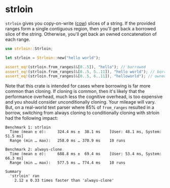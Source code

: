 # strloin

`strloin` gives you copy-on-write
([cow](https://doc.rust-lang.org/std/borrow/enum.Cow.html)) slices of a string.
If the provided ranges form a single contiguous region, then you'll get back a
borrowed slice of the string. Otherwise, you'll get back an owned concatenation
of each range.

```rust
use strloin::Strloin;

let strloin = Strloin::new("hello world");

assert_eq!(strloin.from_ranges(&[0..5]), "hello"); // borrowed
assert_eq!(strloin.from_ranges(&[0..5, 5..11]), "hello world"); // borrowed
assert_eq!(strloin.from_ranges(&[0..5, 6..11]), "helloworld"); // owned
```

Note that this crate is intended for cases where borrowing is far more common
than cloning. If cloning is common, then it's likely that the performance
overhead, much less the cognitive overhead, is too expensive and you should
consider unconditionally cloning. Your mileage will vary. But, on a real-world
text parser where 85% of `from_ranges` resulted in a borrow, switching from
always cloning to conditionally cloning with strloin had the following impact:

```
Benchmark 1: strloin
  Time (mean ± σ):     324.4 ms ±  38.1 ms    [User: 48.1 ms, System: 51.5 ms]
  Range (min … max):   258.0 ms … 370.9 ms    10 runs

Benchmark 2: always-clone
  Time (mean ± σ):     688.8 ms ±  69.4 ms    [User: 53.4 ms, System: 66.3 ms]
  Range (min … max):   577.5 ms … 774.4 ms    10 runs

Summary
  'strloin' ran
    2.12 ± 0.33 times faster than 'always-clone'
```
